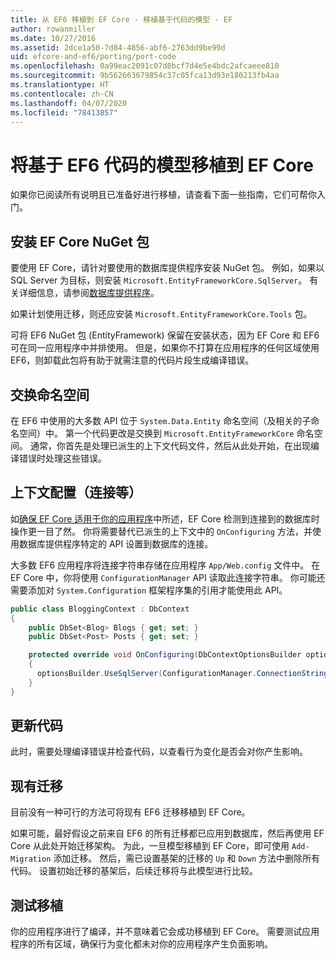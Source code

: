 ```yaml
---
title: 从 EF6 移植到 EF Core - 移植基于代码的模型 - EF
author: rowanmiller
ms.date: 10/27/2016
ms.assetid: 2dce1a50-7d84-4856-abf6-2763dd9be99d
uid: efcore-and-ef6/porting/port-code
ms.openlocfilehash: 0a99eac2091c07d8bcf7d4e5e4bdc2afcaeee810
ms.sourcegitcommit: 9b562663679854c37c05fca13d93e180213fb4aa
ms.translationtype: HT
ms.contentlocale: zh-CN
ms.lasthandoff: 04/07/2020
ms.locfileid: "78413857"
---
```

# <a name="porting-an-ef6-code-based-model-to-ef-core"></a>将基于 EF6 代码的模型移植到 EF Core

如果你已阅读所有说明且已准备好进行移植，请查看下面一些指南，它们可帮你入门。

## <a name="install-ef-core-nuget-packages"></a>安装 EF Core NuGet 包

要使用 EF Core，请针对要使用的数据库提供程序安装 NuGet 包。 例如，如果以 SQL Server 为目标，则安装 `Microsoft.EntityFrameworkCore.SqlServer`。 有关详细信息，请参阅[数据库提供程序](../../core/providers/index.md)。

如果计划使用迁移，则还应安装 `Microsoft.EntityFrameworkCore.Tools` 包。

可将 EF6 NuGet 包 (EntityFramework) 保留在安装状态，因为 EF Core 和 EF6 可在同一应用程序中并排使用。 但是，如果你不打算在应用程序的任何区域使用 EF6，则卸载此包将有助于就需注意的代码片段生成编译错误。

## <a name="swap-namespaces"></a>交换命名空间

在 EF6 中使用的大多数 API 位于 `System.Data.Entity` 命名空间（及相关的子命名空间）中。 第一个代码更改是交换到 `Microsoft.EntityFrameworkCore` 命名空间。 通常，你首先是处理已派生的上下文代码文件，然后从此处开始，在出现编译错误时处理这些错误。

## <a name="context-configuration-connection-etc"></a>上下文配置（连接等）

如[确保 EF Core 适用于你的应用程序](ensure-requirements.md)中所述，EF Core 检测到连接到的数据库时操作更一目了然。 你将需要替代已派生的上下文中的 `OnConfiguring` 方法，并使用数据库提供程序特定的 API 设置到数据库的连接。

大多数 EF6 应用程序将连接字符串存储在应用程序 `App/Web.config` 文件中。 在 EF Core 中，你将使用 `ConfigurationManager` API 读取此连接字符串。 你可能还需要添加对 `System.Configuration` 框架程序集的引用才能使用此 API。

``` csharp
public class BloggingContext : DbContext
{
    public DbSet<Blog> Blogs { get; set; }
    public DbSet<Post> Posts { get; set; }

    protected override void OnConfiguring(DbContextOptionsBuilder optionsBuilder)
    {
      optionsBuilder.UseSqlServer(ConfigurationManager.ConnectionStrings["BloggingDatabase"].ConnectionString);
    }
}
```

## <a name="update-your-code"></a>更新代码

此时，需要处理编译错误并检查代码，以查看行为变化是否会对你产生影响。

## <a name="existing-migrations"></a>现有迁移

目前没有一种可行的方法可将现有 EF6 迁移移植到 EF Core。

如果可能，最好假设之前来自 EF6 的所有迁移都已应用到数据库，然后再使用 EF Core 从此处开始迁移架构。 为此，一旦模型移植到 EF Core，即可使用 `Add-Migration` 添加迁移。 然后，需已设置基架的迁移的 `Up` 和 `Down` 方法中删除所有代码。 设置初始迁移的基架后，后续迁移将与此模型进行比较。

## <a name="test-the-port"></a>测试移植

你的应用程序进行了编译，并不意味着它会成功移植到 EF Core。 需要测试应用程序的所有区域，确保行为变化都未对你的应用程序产生负面影响。
